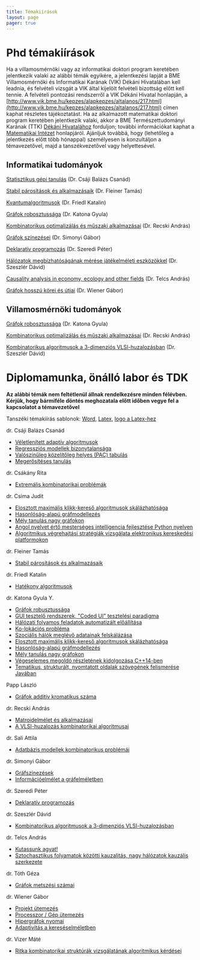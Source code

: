 ```yaml
---
title: Témakiírások
layout: page 
pager: true 
---
```



Phd témakiírások
=================

Ha a villamosmérnöki vagy az informatikai doktori program keretében jelentkezik valaki az alábbi témák egyikére, a jelentkezési lapját a BME Villamosmérnöki és Informatikai Karának (VIK) Dékáni Hivatalában kell leadnia, és felvételi vizsgát a VIK által kijelölt felvételi bizottság előtt kell tennie. A felvételi pontozási rendszerről a VIK Dékáni Hivatal honlapján, a 
[http://www.vik.bme.hu/kepzes/alapkepzes/altalanos/217.html](http://www.vik.bme.hu/kepzes/alapkepzes/altalanos/217.html) címen kaphat részletes tájékoztatást. 
Ha az alkalmazott matematikai doktori program keretében jelentkezik valaki, akkor a BME Természettudományi Karának (TTK) [Dékáni Hivatalához](http://www.ttdh.bme.hu/) forduljon; további információkat kaphat a [Matematikai Intézet](http://www.math.bme.hu/) honlapjáról. 
Ajánljuk továbbá, hogy (lehetőleg a jelentkezés előtt több hónappal) személyesen is konzultáljon a témavezetővel, majd a tanszékvezetővel vagy helyettesével.


Informatikai tudományok
---------------------------------

[Statisztikus gépi tanulás](https://doktori.hu/index.php?menuid=195&lang=HU&tk_ID=163790) (Dr. Csáji Balázs Csanád)

[Stabil párosítások és alkalmazásaik](https://doktori.hu/index.php?menuid=195&lang=HU&tk_ID=146808) (Dr. Fleiner Tamás)

[Kvantumalgoritmusok](https://doktori.hu/index.php?menuid=195&lang=HU&tk_ID=100066) (Dr. Friedl Katalin)

[Gráfok robosztussága](https://doktori.hu/index.php?menuid=195&lang=HU&tk_ID=137433) (Dr. Katona Gyula)

[Kombinatorikus optimalizálás és műszaki alkalmazásai](https://doktori.hu/index.php?menuid=195&lang=HU&tk_ID=137372) (Dr. Recski András)

[Gráfok színezései](https://doktori.hu/index.php?menuid=195&lang=HU&tk_ID=136019) (Dr. Simonyi Gábor)

[Deklaratív programozás](http://www.doktori.hu/index.php?menuid=195&tk_ID=6117) (Dr. Szeredi Péter)

[Hálózatok megbízhatóságának mérése játékelméleti eszközökkel](https://doktori.hu/index.php?menuid=195&lang=HU&tk_ID=165253) (Dr. Szeszlér Dávid)

[Causality analysis in economy, ecology and other fields](https://doktori.hu/index.php?menuid=195&lang=HU&tk_ID=157021) (Dr. Telcs András)

[Gráfok hosszú körei és útjai](https://doktori.hu/index.php?menuid=195&lang=HU&tk_ID=165255) (Dr. Wiener Gábor)

Villamosmérnöki tudományok
------------------------------


[Gráfok robosztussága](https://doktori.hu/index.php?menuid=195&lang=HU&tk_ID=137433) (Dr. Katona Gyula)

[Kombinatorikus optimalizálás és műszaki alkalmazásai](http://www.doktori.hu/index.php?menuid=195&tk_ID=6106) (Dr. Recski András)

[Kombinatorikus algoritmusok a 3-dimenziós VLSI-huzalozásban](https://doktori.hu/index.php?menuid=195&lang=HU&tk_ID=54906) (Dr. Szeszlér Dávid)




Diplomamunka, önálló labor és TDK 
===========================================

**Az alábbi témák nem feltétlenül állnak rendelkezésre minden félévben. Kérjük, hogy bármiféle döntés meghozatala előtt időben vegye fel a kapcsolatot a témavezetővel**

Tanszéki témakiírás sablonok: [Word](SZIT-diplomakiiras.doc), [Latex](SZIT-diplomaterv.tex), [logo a Latex-hez](bme_logo_kicsi.pdf)



dr. Csáji Balázs Csanád

* [Véletlenített adaptív algoritmusok](http://www.cs.bme.hu/dok/CsBCs_1.pdf)
* [Regressziós modellek bizonytalansága](http://www.cs.bme.hu/dok/CsBCs_2.pdf)
* [Valószínűleg közelítőleg helyes (PAC) tabulás](http://www.cs.bme.hu/dok/CsBCs_3.pdf)
* [Megerősítéses tanulás](http://www.cs.bme.hu/dok/CsBCs_4.pdf)


dr. Csákány Rita

* [Extremális kombinatorikai problémák](http://www.cs.bme.hu/dok/csakany.html)



dr. Csima Judit

* [Elosztott maximális klikk-kereső algoritmusok skálázhatósága](http://cs.bme.hu/dok/csima_katona_1.html)
* [Hasonlóság-alapú gráfmodellezés](http://cs.bme.hu/dok/csima_katona_2.html)
* [Mély tanulás nagy gráfokon](http://cs.bme.hu/dok/csima_katona_3.html)
* [Angol nyelvet értő mesterséges intelligencia fejlesztése Python nyelven](http://cs.bme.hu/dok/csima2.docx)
* [Algoritmikus végrehajtási stratégiák vizsgálata elektronikus kereskedési platformokon](http://cs.bme.hu/dok/csima3.docx)

dr. Fleiner Tamás

* [Stabil párosítások és alkalmazásaik](http://cs.bme.hu/dok/fleiner.html)

dr. Friedl Katalin

* [Hatékony algoritmusok](http://www.doktori.hu/index.php?menuid=195&tk_ID=47725)

dr. Katona Gyula Y.

* [Gráfok robusztussága](http://www.cs.bme.hu/dok/katona1.html)
* [GUI tesztelő rendszerek, "Coded UI" tesztelési paradigma](http://www.cs.bme.hu/dok/katona8.docx)
* [Hálózati folyamos feladatok automatizált előállítása](http://www.cs.bme.hu/dok/katona2.html)
* [Ko-lokációs probléma](http://www.cs.bme.hu/dok/katona5.html)
* [Szociális hálók  meglévő adatainak felskálázása](http://www.cs.bme.hu/dok/katona4.html)
* [Elosztott maximális klikk-kereső algoritmusok skálázhatósága](http://cs.bme.hu/dok/csima_katona_1.html)
* [Hasonlóság-alapú gráfmodellezés](http://cs.bme.hu/dok/csima_katona_2.html)
* [Mély tanulás nagy gráfokon](http://cs.bme.hu/dok/csima_katona_3.html)
* [Végeselemes megoldó részletének kidolgozása C++14-ben](http://cs.bme.hu/dok/katona6.docx)
* [Tematikus, strukturált, nyomtatott oldalak szövegének felismerése Javában](http://cs.bme.hu/dok/katona7.docx)



Papp László

 * [Gráfok additív kromatikus száma](http://www.cs.bme.hu/dok/papp1.docx)

<!-- dr. Pintér Márta

 * [Univerzális predikció](http://www.cs.bme.hu/dok/marti.htm) -->

dr. Recski András

* [Matroidelmélet és alkalmazásai](http://www.cs.bme.hu/dok/recski.html) 
* [A VLSI-huzalozás kombinatorikai algoritmusai](http://www.cs.bme.hu/dok/recskib.html) 


dr. Sali Attila

* [Adatbázis modellek kombinatorikus problémái](http://www.cs.bme.hu/dok/sali1.html) 


dr. Simonyi Gábor

* [Gráfszínezések](http://www.cs.bme.hu/dok/simonyi.html) 
* [Információelmélet a gráfelméletben](http://www.cs.bme.hu/dok/simonyib.html) 


dr. Szeredi Péter

* [Deklaratív programozás](http://www.cs.bme.hu/dok/szeredi.html) 


dr. Szeszlér Dávid


* [Kombinatorikus algoritmusok a 3-dimenziós VLSI-huzalozásban](http://www.cs.bme.hu/dok/szeszler.html) 

dr. Telcs András


* [Kutassunk agyat!](http://www.cs.bme.hu/dok/telcsi.docx) 
* [Sztochasztikus folyamatok közötti kauzalitás, nagy hálózatok kauzális szerkezete](http://www.cs.bme.hu/dok/telcs2.docx) 

dr. Tóth Géza

* [Gráfok metszési számai](http://www.cs.bme.hu/dok/tothg.html) 

dr. Wiener Gábor

* [Projekt ütemezés](http://www.cs.bme.hu/dok/wiener.html) 
* [Processzor / Gép ütemezés](http://www.cs.bme.hu/dok/wienerb.html) 
* [Hipergráfok nyomai](http://www.cs.bme.hu/dok/wiener3.html) 
* [Adaptivítás a kereséselméletben](http://www.cs.bme.hu/dok/wiener4.html) 

dr. Vizer Máté

* [Ritka kombinatorikai struktúrák vizsgálatának algoritmikus kérdései](http://www.cs.bme.hu/dok/vizer.html) 

